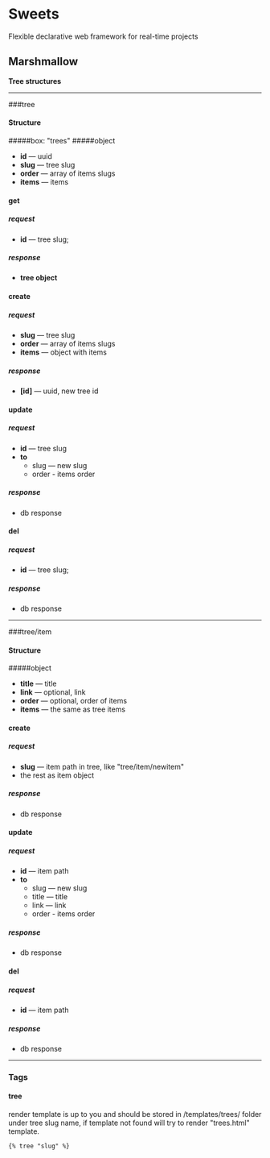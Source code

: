 # Sweets
Flexible declarative web framework for real-time projects

## Marshmallow
**Tree structures**

---

###tree

#### Structure
#####box: "trees"
#####object
*	**id** — uuid
*	**slug** — tree slug
*	**order** — array of items slugs
*	**items** — items

#### get
##### request
*	**id** — tree slug;

##### response
*   **tree object**

#### create
##### request
*	**slug** — tree slug
*	**order** — array of items slugs
*	**items** — object with items

##### response
* 	**[id]** — uuid, new tree id

#### update
##### request
*	**id** — tree slug
*	**to**
	-	slug — new slug
	-	order - items order

##### response
* 	db response

#### del
##### request
*	**id** — tree slug;

##### response
*	db response

---

###tree/item

#### Structure
#####object
*	**title** — title
*	**link** — optional, link
*	**order** — optional, order of items
*	**items** — the same as tree items

#### create
##### request
*	**slug** — item path in tree, like "tree/item/newitem"
*	the rest as item object

##### response
* 	db response

#### update
##### request
*	**id** — item path
*	**to**
	-	slug — new slug
	-	title — title
	- 	link — link
	-	order - items order

##### response
* 	db response

#### del
##### request
*	**id** — item path

##### response
*	db response

---

### Tags
#### tree
render template is up to you and should be stored in /templates/trees/ folder under tree slug name, if template not found will try to render "trees.html" template.

`{% tree "slug" %}`
